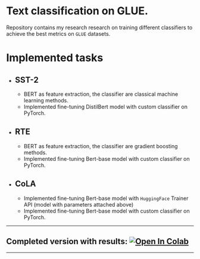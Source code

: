 # Text classification on GLUE.

Repository contains my research research on training different classifiers to achieve the best metrics on `GLUE` datasets.

# Implemented tasks
- ## SST-2
    - BERT as feature extraction, the classifier are classical machine learning methods. 
    - Implemented fine-tuning DistilBert model with custom classifier on PyTorch.
- ## RTE
    - BERT as feature extraction, the classifier are gradient boosting methods.
    - Implemented fine-tuning Bert-base model with custom classifier on PyTorch.
- ## CoLA
    - Implemented fine-tuning Bert-base model with `HuggingFace` Trainer API (model with parameters attached above)
    - Implemented fine-tuning Bert-base model with custom classifier on PyTorch.
  
___
## Completed version with results: [![Open In Colab](https://colab.research.google.com/assets/colab-badge.svg)]()
___

<!-- https://colab.research.google.com/github/girafe-ai/ml-mipt/blob/21f_basic/week0_02_linear_reg/week0_02_linear_regression_and_sgd.ipynb -->